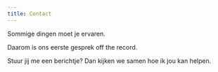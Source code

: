 ```yaml
---
title: Contact
---
```

Sommige dingen moet je ervaren. 

Daarom is ons eerste gesprek off the record.

Stuur jij me een berichtje? Dan kijken we samen hoe ik jou kan helpen.
